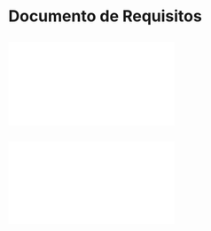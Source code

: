 # Documento de Requisitos

## ![Elicitação de requisitos](1elicitacao.md)

## ![Análise de requisitos](2analise.md)